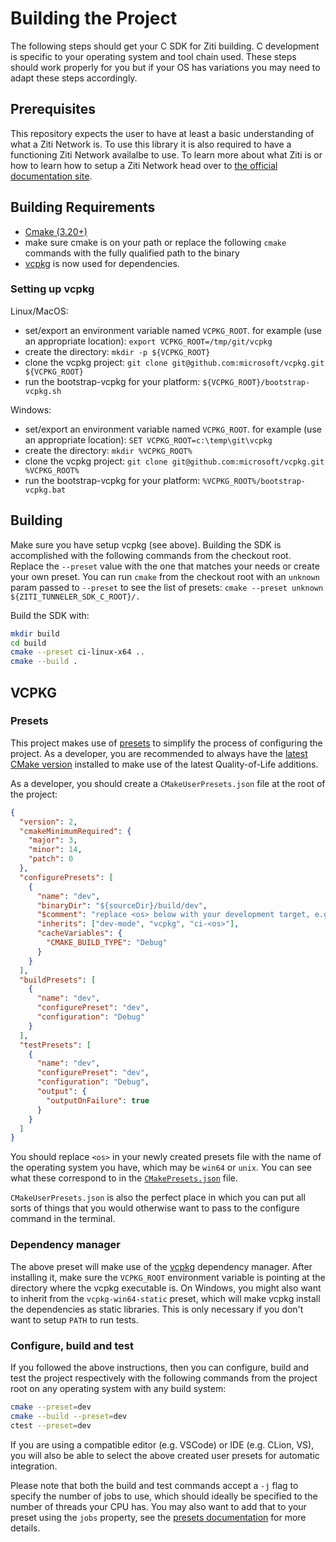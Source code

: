 # Building the Project

The following steps should get your C SDK for Ziti building. C development is specific to your operating system and 
tool chain used. These steps should work properly for you but if your OS has variations you may need to adapt these steps accordingly.

## Prerequisites

This repository expects the user to have at least a basic understanding of what a Ziti Network
is. To use this library it is also required to have a functioning Ziti Network availalbe to use.
To learn more about what Ziti is or how to learn how to setup a Ziti Network head over to [the official documentation
site](https://openziti.github.io/ziti/overview.html).

## Building Requirements

* [Cmake (3.20+)](https://cmake.org/install/)
* make sure cmake is on your path or replace the following `cmake` commands with the fully qualified path to the binary
* [vcpkg](https://github.com/microsoft/vcpkg) is now used for dependencies.

### Setting up vcpkg

Linux/MacOS:

* set/export an environment variable named `VCPKG_ROOT`. for example (use an appropriate location): `export VCPKG_ROOT=/tmp/git/vcpkg`
* create the directory: `mkdir -p ${VCPKG_ROOT}`
* clone the vcpkg project: `git clone git@github.com:microsoft/vcpkg.git ${VCPKG_ROOT}`
* run the bootstrap-vcpkg for your platform: `${VCPKG_ROOT}/bootstrap-vcpkg.sh`

Windows: 
* set/export an environment variable named `VCPKG_ROOT`. for example (use an appropriate location): `SET VCPKG_ROOT=c:\temp\git\vcpkg`
* create the directory: `mkdir %VCPKG_ROOT%`
* clone the vcpkg project: `git clone git@github.com:microsoft/vcpkg.git %VCPKG_ROOT%`
* run the bootstrap-vcpkg for your platform: `%VCPKG_ROOT%/bootstrap-vcpkg.bat`

## Building

Make sure you have setup vcpkg (see above). Building the SDK is accomplished with the following commands from the 
checkout root. Replace the `--preset` value with the one that matches your needs or create your own preset. You
can run `cmake` from the checkout root with an `unknown` param passed to `--preset` to see the list of presets:
`cmake --preset unknown ${ZITI_TUNNELER_SDK_C_ROOT}/.`

Build the SDK with:

```bash
mkdir build
cd build
cmake --preset ci-linux-x64 ..
cmake --build .
```

## VCPKG

### Presets

This project makes use of [presets][1] to simplify the process of configuring
the project. As a developer, you are recommended to always have the [latest
CMake version][2] installed to make use of the latest Quality-of-Life
additions.

As a developer, you should create a `CMakeUserPresets.json` file at the root of
the project:

```json
{
  "version": 2,
  "cmakeMinimumRequired": {
    "major": 3,
    "minor": 14,
    "patch": 0
  },
  "configurePresets": [
    {
      "name": "dev",
      "binaryDir": "${sourceDir}/build/dev",
      "$comment": "replace <os> below with your development target, e.g. linux-x64 or windows-arm64",
      "inherits": ["dev-mode", "vcpkg", "ci-<os>"],
      "cacheVariables": {
        "CMAKE_BUILD_TYPE": "Debug"
      }
    }
  ],
  "buildPresets": [
    {
      "name": "dev",
      "configurePreset": "dev",
      "configuration": "Debug"
    }
  ],
  "testPresets": [
    {
      "name": "dev",
      "configurePreset": "dev",
      "configuration": "Debug",
      "output": {
        "outputOnFailure": true
      }
    }
  ]
}
```

You should replace `<os>` in your newly created presets file with the name of
the operating system you have, which may be `win64` or `unix`. You can see what
these correspond to in the [`CMakePresets.json`](CMakePresets.json) file.

`CMakeUserPresets.json` is also the perfect place in which you can put all
sorts of things that you would otherwise want to pass to the configure command
in the terminal.

### Dependency manager

The above preset will make use of the [vcpkg][vcpkg] dependency manager. After
installing it, make sure the `VCPKG_ROOT` environment variable is pointing at
the directory where the vcpkg executable is. On Windows, you might also want
to inherit from the `vcpkg-win64-static` preset, which will make vcpkg install
the dependencies as static libraries. This is only necessary if you don't want
to setup `PATH` to run tests.

[vcpkg]: https://github.com/microsoft/vcpkg

### Configure, build and test

If you followed the above instructions, then you can configure, build and test
the project respectively with the following commands from the project root on
any operating system with any build system:

```sh
cmake --preset=dev
cmake --build --preset=dev
ctest --preset=dev
```

If you are using a compatible editor (e.g. VSCode) or IDE (e.g. CLion, VS), you
will also be able to select the above created user presets for automatic
integration.

Please note that both the build and test commands accept a `-j` flag to specify
the number of jobs to use, which should ideally be specified to the number of
threads your CPU has. You may also want to add that to your preset using the
`jobs` property, see the [presets documentation][1] for more details.

[1]: https://cmake.org/cmake/help/latest/manual/cmake-presets.7.html
[2]: https://cmake.org/download/
